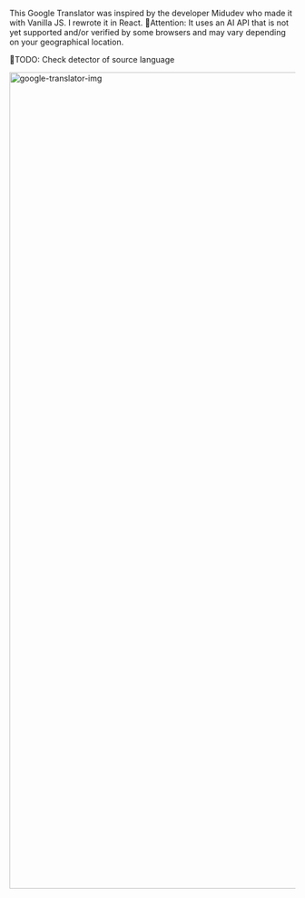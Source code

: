 This Google Translator was inspired by the developer Midudev who made it with Vanilla JS. I rewrote it in React.
🛑Attention: It uses an AI API that is not yet supported and/or verified by some browsers and may vary depending on your geographical location.


📝TODO: Check detector of source language

<img width="1920" height="1440" alt="google-translator-img" src="https://github.com/user-attachments/assets/d9fa19a3-b8ae-46f9-9689-99a523d5ab7c" />
